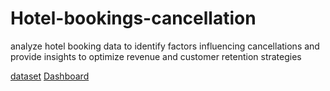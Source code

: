 # Hotel-bookings-cancellation
analyze hotel booking data to identify factors influencing cancellations and provide insights to optimize revenue and customer retention strategies

<a href="https://github.com/IIrfaan/Hotel-bookings-cancellation/blob/main/hotel_bookings..xlsx">dataset</a>
<a href="https://github.com/IIrfaan/Hotel-bookings-cancellation/commit/28950f9edd277dec0a2a5f8f25f533ffa89ee2d3">Dashboard</a>
